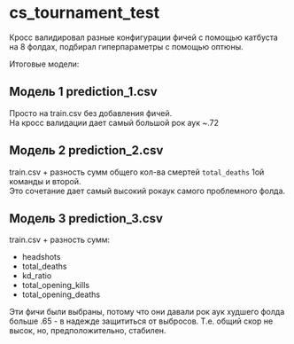 # cs_tournament_test
Кросс валидировал разные конфигурации фичей с помощью катбуста на 8 фолдах, подбирал гиперпараметры с помощью оптюны.

Итоговые модели:

## Модель 1 prediction_1.csv
Просто на train.csv без добавления фичей.  
На кросс валидации дает самый большой рок аук ~.72

## Модель 2 prediction_2.csv
train.csv + разность сумм общего кол-ва смертей `total_deaths` 1ой команды и второй.  
Это сочетание дает самый высокий рокаук самого проблемного фолда.

## Модель 3 prediction_3.csv
train.csv + разность сумм:
* headshots	
* total_deaths	
* kd_ratio	
* total_opening_kills	
* total_opening_deaths

Эти фичи были выбраны, потому что они давали рок аук худшего фолда больше .65 - в надежде защититься от выбросов. Т.е. общий скор не высок, но, предположительно, стабилен.
